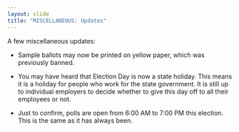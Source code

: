 ```yaml
---
layout: slide
title: "MISCELLANEOUS: Updates"
---
```


A few miscellaneous updates:

- Sample ballots may now be printed on yellow paper, which was previously banned.

- You may have heard that Election Day is now a state holiday. This means it is a holiday for people who work for the state government. It is still up to individual employers to decide whether to give this day off to all their employees or not.

- Just to confirm, polls are open from 6:00 AM to 7:00 PM this election. This is the same as it has always been.

